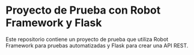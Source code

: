 # Proyecto de Prueba con Robot Framework y Flask

Este repositorio contiene un proyecto de prueba que utiliza Robot Framework para pruebas automatizadas y Flask para crear una API REST.